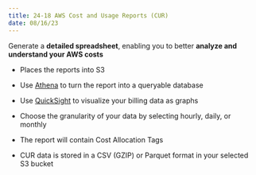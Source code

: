 ```yaml
---
title: 24-18 AWS Cost and Usage Reports (CUR)
date: 08/16/23
---
```


Generate a **detailed spreadsheet**, enabling you to better **analyze and understand your AWS costs**

* Places the reports into S3

* Use [Athena](../21%20ML,%20AI%20and%20Big%20Data/21-03%20Big%20Data%20and%20Analytics%20Services.md#2328c7) to turn the report into a queryable database

* Use [QuickSight](../21%20ML,%20AI%20and%20Big%20Data/21-04%20Amazon%20QuickSight.md) to visualize your billing data as graphs

* Choose the granularity of your data by selecting hourly, daily, or monthly

* The report will contain Cost Allocation Tags

* CUR data is stored in a CSV (GZIP) or Parquet format in your selected S3 bucket

